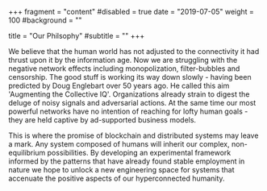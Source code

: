 +++
fragment = "content"
#disabled = true
date = "2019-07-05"
weight = 100
#background = ""

title = "Our Philsophy"
#subtitle = ""
+++

We believe that the human world has not adjusted to the connectivity it had thrust upon it by the information age. Now we are struggling with the negative network effects including monopolization, filter-bubbles and censorship. The good stuff is working its way down slowly - having been predicted by Doug Englebart over 50 years ago. He called this aim 'Augmenting the Collective IQ'. Organizations already strain to digest the deluge of noisy signals and adversarial actions. At the same time our most powerful networks have no intention of reaching for lofty human goals - they are held captive by ad-supported business models.

This is where the promise of blockchain and distributed systems may leave a mark. Any system composed of humans will inherit our complex, non-equilibrium possibilities. By developing an experimental framework informed by the patterns that have already found stable employment in nature we hope to unlock a new engineering space for systems that accenuate the positive aspects of our hyperconnected humanity.
